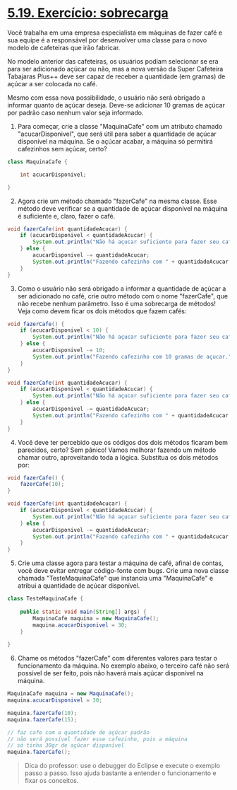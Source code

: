 # [5.19. Exercício: sobrecarga](https://app.algaworks.com/aulas/86/exercicio-sobrecarga)

Você trabalha em uma empresa especialista em máquinas de fazer café e sua equipe é a responsável por desenvolver uma classe para o novo modelo de cafeteiras que irão fabricar.

No modelo anterior das cafeteiras, os usuários podiam selecionar se era para ser adicionado açúcar ou não, mas a nova versão da Super Cafeteira Tabajaras Plus++ deve ser capaz de receber a quantidade (em gramas) de açúcar a ser colocada no café.

Mesmo com essa nova possibilidade, o usuário não será obrigado a informar quanto de açúcar deseja. Deve-se adicionar 10 gramas de açúcar por padrão caso nenhum valor seja informado.

1. Para começar, crie a classe "MaquinaCafe" com um atributo chamado "acucarDisponivel", que será útil para saber a quantidade de açúcar disponível na máquina. Se o açúcar acabar, a máquina só permitirá cafezinhos sem açúcar, certo?

```java
class MaquinaCafe {

	int acucarDisponivel;

}
```
2. Agora crie um método chamado "fazerCafe" na mesma classe. Esse método deve verificar se a quantidade de açúcar disponível na máquina é suficiente e, claro, fazer o café.

```java
void fazerCafe(int quantidadeAcucar) {
	if (acucarDisponivel < quantidadeAcucar) {
		System.out.println("Não há açucar suficiente para fazer seu café.");
	} else {
		acucarDisponivel -= quantidadeAcucar;
		System.out.println("Fazendo cafezinho com " + quantidadeAcucar + " gramas de açucar.");
	}
}
```

3. Como o usuário não será obrigado a informar a quantidade de açúcar a ser adicionado no café, crie outro método com o nome "fazerCafe", que não recebe nenhum parâmetro. Isso é uma sobrecarga de métodos! Veja como devem ficar os dois métodos que fazem cafés:

```java
void fazerCafe() {
	if (acucarDisponivel < 10) {
		System.out.println("Não há açucar suficiente para fazer seu café.");
	} else {
		acucarDisponivel -= 10;
		System.out.println("Fazendo cafezinho com 10 gramas de açucar.");
	}
}

void fazerCafe(int quantidadeAcucar) {
	if (acucarDisponivel < quantidadeAcucar) {
		System.out.println("Não há açucar suficiente para fazer seu café.");
	} else {
		acucarDisponivel -= quantidadeAcucar;
		System.out.println("Fazendo cafezinho com " + quantidadeAcucar + " gramas de açucar.");
	}
}
```
		
4. Você deve ter percebido que os códigos dos dois métodos ficaram bem parecidos, certo? Sem pânico! Vamos melhorar fazendo um método chamar outro, aproveitando toda a lógica. Substitua os dois métodos por:

```java
void fazerCafe() {
	fazerCafe(10);
}

void fazerCafe(int quantidadeAcucar) {
	if (acucarDisponivel < quantidadeAcucar) {
		System.out.println("Não há açucar suficiente para fazer seu café.");
	} else {
		acucarDisponivel -= quantidadeAcucar;
		System.out.println("Fazendo cafezinho com " + quantidadeAcucar + " gramas de açucar.");
	}
}
```
		
5. Crie uma classe agora para testar a máquina de café, afinal de contas, você deve evitar entregar código-fonte com bugs. Crie uma nova classe chamada "TesteMaquinaCafe" que instancia uma "MaquinaCafe" e atribui a quantidade de açúcar disponível.

```java
class TesteMaquinaCafe {
	
	public static void main(String[] args) {
		MaquinaCafe maquina = new MaquinaCafe();
		maquina.acucarDisponivel = 30;
	}
	
}
```

6. Chame os métodos "fazerCafe" com diferentes valores para testar o funcionamento da máquina. No exemplo abaixo, o terceiro café não será possível de ser feito, pois não haverá mais açúcar disponível na máquina.

```java
MaquinaCafe maquina = new MaquinaCafe();
maquina.acucarDisponivel = 30;

maquina.fazerCafe(10);
maquina.fazerCafe(15);

// faz cafe com a quantidade de açúcar padrão
// não será possível fazer esse cafezinho, pois a máquina
// só tinha 30gr de açúcar disponível
maquina.fazerCafe();
```
>Dica do professor: use o debugger do Eclipse e execute o exemplo passo a passo. Isso ajuda bastante a entender o funcionamento e fixar os conceitos.